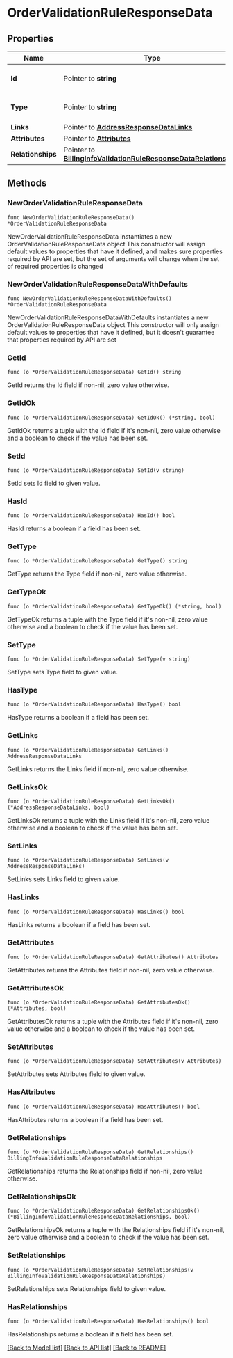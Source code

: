 # OrderValidationRuleResponseData

## Properties

Name | Type | Description | Notes
------------ | ------------- | ------------- | -------------
**Id** | Pointer to **string** | The resource&#39;s id | [optional] 
**Type** | Pointer to **string** | The resource&#39;s type | [optional] 
**Links** | Pointer to [**AddressResponseDataLinks**](AddressResponseDataLinks.md) |  | [optional] 
**Attributes** | Pointer to [**Attributes**](Attributes.md) |  | [optional] 
**Relationships** | Pointer to [**BillingInfoValidationRuleResponseDataRelationships**](BillingInfoValidationRuleResponseDataRelationships.md) |  | [optional] 

## Methods

### NewOrderValidationRuleResponseData

`func NewOrderValidationRuleResponseData() *OrderValidationRuleResponseData`

NewOrderValidationRuleResponseData instantiates a new OrderValidationRuleResponseData object
This constructor will assign default values to properties that have it defined,
and makes sure properties required by API are set, but the set of arguments
will change when the set of required properties is changed

### NewOrderValidationRuleResponseDataWithDefaults

`func NewOrderValidationRuleResponseDataWithDefaults() *OrderValidationRuleResponseData`

NewOrderValidationRuleResponseDataWithDefaults instantiates a new OrderValidationRuleResponseData object
This constructor will only assign default values to properties that have it defined,
but it doesn't guarantee that properties required by API are set

### GetId

`func (o *OrderValidationRuleResponseData) GetId() string`

GetId returns the Id field if non-nil, zero value otherwise.

### GetIdOk

`func (o *OrderValidationRuleResponseData) GetIdOk() (*string, bool)`

GetIdOk returns a tuple with the Id field if it's non-nil, zero value otherwise
and a boolean to check if the value has been set.

### SetId

`func (o *OrderValidationRuleResponseData) SetId(v string)`

SetId sets Id field to given value.

### HasId

`func (o *OrderValidationRuleResponseData) HasId() bool`

HasId returns a boolean if a field has been set.

### GetType

`func (o *OrderValidationRuleResponseData) GetType() string`

GetType returns the Type field if non-nil, zero value otherwise.

### GetTypeOk

`func (o *OrderValidationRuleResponseData) GetTypeOk() (*string, bool)`

GetTypeOk returns a tuple with the Type field if it's non-nil, zero value otherwise
and a boolean to check if the value has been set.

### SetType

`func (o *OrderValidationRuleResponseData) SetType(v string)`

SetType sets Type field to given value.

### HasType

`func (o *OrderValidationRuleResponseData) HasType() bool`

HasType returns a boolean if a field has been set.

### GetLinks

`func (o *OrderValidationRuleResponseData) GetLinks() AddressResponseDataLinks`

GetLinks returns the Links field if non-nil, zero value otherwise.

### GetLinksOk

`func (o *OrderValidationRuleResponseData) GetLinksOk() (*AddressResponseDataLinks, bool)`

GetLinksOk returns a tuple with the Links field if it's non-nil, zero value otherwise
and a boolean to check if the value has been set.

### SetLinks

`func (o *OrderValidationRuleResponseData) SetLinks(v AddressResponseDataLinks)`

SetLinks sets Links field to given value.

### HasLinks

`func (o *OrderValidationRuleResponseData) HasLinks() bool`

HasLinks returns a boolean if a field has been set.

### GetAttributes

`func (o *OrderValidationRuleResponseData) GetAttributes() Attributes`

GetAttributes returns the Attributes field if non-nil, zero value otherwise.

### GetAttributesOk

`func (o *OrderValidationRuleResponseData) GetAttributesOk() (*Attributes, bool)`

GetAttributesOk returns a tuple with the Attributes field if it's non-nil, zero value otherwise
and a boolean to check if the value has been set.

### SetAttributes

`func (o *OrderValidationRuleResponseData) SetAttributes(v Attributes)`

SetAttributes sets Attributes field to given value.

### HasAttributes

`func (o *OrderValidationRuleResponseData) HasAttributes() bool`

HasAttributes returns a boolean if a field has been set.

### GetRelationships

`func (o *OrderValidationRuleResponseData) GetRelationships() BillingInfoValidationRuleResponseDataRelationships`

GetRelationships returns the Relationships field if non-nil, zero value otherwise.

### GetRelationshipsOk

`func (o *OrderValidationRuleResponseData) GetRelationshipsOk() (*BillingInfoValidationRuleResponseDataRelationships, bool)`

GetRelationshipsOk returns a tuple with the Relationships field if it's non-nil, zero value otherwise
and a boolean to check if the value has been set.

### SetRelationships

`func (o *OrderValidationRuleResponseData) SetRelationships(v BillingInfoValidationRuleResponseDataRelationships)`

SetRelationships sets Relationships field to given value.

### HasRelationships

`func (o *OrderValidationRuleResponseData) HasRelationships() bool`

HasRelationships returns a boolean if a field has been set.


[[Back to Model list]](../README.md#documentation-for-models) [[Back to API list]](../README.md#documentation-for-api-endpoints) [[Back to README]](../README.md)


